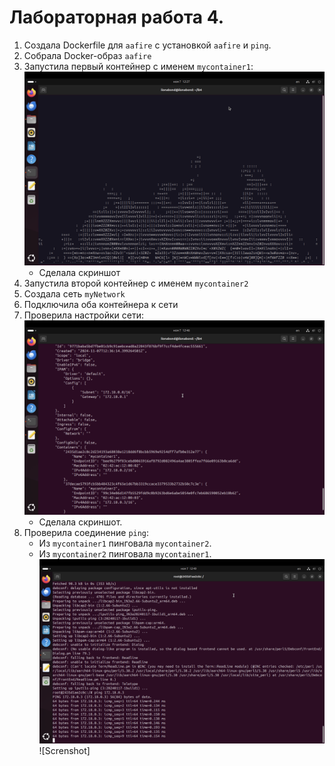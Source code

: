 # Лабораторная работа 4.

1. Создала Dockerfile для `aafire` с установкой `aafire` и `ping`.
2. Собрала Docker-образ `aafire`
3. Запустила первый контейнер с именем `mycontainer1`:
   ![Screnshot](https://github.com/ilonabond/Laba4/blob/main/Снимок%20экрана%202024-11-07%20в%2015.27.46.png)
   - Сделала скриншот
4. Запустила второй контейнер с именем `mycontainer2`
5. Создала сеть `myNetwork`
6. Подключила оба контейнера к сети
7. Проверила настройки сети:
   ![Screnshot](https://github.com/ilonabond/Laba4/blob/main/Снимок%20экрана%202024-11-07%20в%2015.46.33.png)
   - Сделала скриншот.
8. Проверила соединение `ping`:
   - Из `mycontainer1` пинговала `mycontainer2`.
   - Из `mycontainer2` пинговала `mycontainer1`.
   ![Screnshot](https://github.com/ilonabond/Laba4/blob/main/Снимок%20экрана%202024-11-07%20в%2015.49.27.png)
   ![Screnshot]
